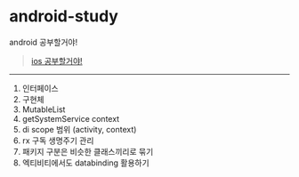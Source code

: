 # android-study
android 공부할거야!

> [ios 공부할거야!](https://github.com/sungbin5304/ios-study)

-----

1. 인터페이스
2. 구현체
3. MutableList
4. getSystemService context
5. di scope 범위 (activity, context)
6. rx 구독 생명주기 관리
7. 패키지 구분은 비슷한 클래스끼리로 묶기
8. 엑티비티에서도 databinding 활용하기
